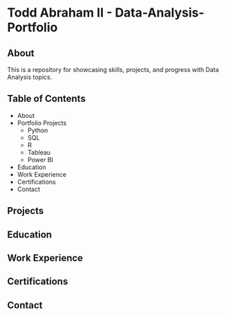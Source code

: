 # Todd Abraham II - Data-Analysis-Portfolio
## About
This is a repository for showcasing skills, projects, and progress with Data Analysis topics.

## Table of Contents
  - About
  - Portfolio Projects
     - Python
     - SQL
     - R
     - Tableau
     - Power BI
  - Education
  - Work Experience
  - Certifications
  - Contact

## Projects

## Education

## Work Experience

## Certifications

## Contact
